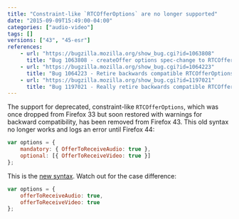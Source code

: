 ```yaml
---
title: "Constraint-like `RTCOfferOptions` are no longer supported"
date: "2015-09-09T15:49:00-04:00"
categories: ["audio-video"]
tags: []
versions: ["43", "45-esr"]
references:
    - url: "https://bugzilla.mozilla.org/show_bug.cgi?id=1063808"
      title: "Bug 1063808 - createOffer options spec-change to RTCOfferOptions abruptly breaks things in 33"
    - url: "https://bugzilla.mozilla.org/show_bug.cgi?id=1064223"
      title: "Bug 1064223 - Retire backwards compatible RTCOfferOptions in about 6 weeks"
    - url: "https://bugzilla.mozilla.org/show_bug.cgi?id=1197021"
      title: "Bug 1197021 - Really retire backwards compatible RTCOfferOptions in 44"
---
```

The support for deprecated, constraint-like `RTCOfferOptions`, which was once dropped from Firefox 33 but soon restored with warnings for backward compatibility, has been removed from Firefox 43. This old syntax no longer works and logs an error until Firefox 44:

```js
var options = {
    mandatory: { OfferToReceiveAudio: true },
    optional: [{ OfferToReceiveVideo: true }]
};
```

This is the [new syntax](https://developer.mozilla.org/docs/Web/API/WebRTC_API/WebRTC_basics#options). Watch out for the case difference:

```js
var options = {
    offerToReceiveAudio: true,
    offerToReceiveVideo: true
};
```
